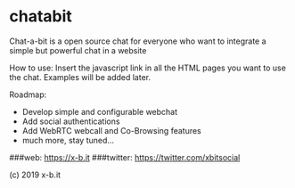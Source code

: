 # chatabit
Chat-a-bit is a open source chat for everyone who want to integrate a simple but powerful chat in a website

How to use:
Insert the javascript link in all the HTML pages you want to use the chat. Examples will be added later.

Roadmap:
- Develop simple and configurable webchat
- Add social authentications
- Add WebRTC webcall and Co-Browsing features
- much more, stay tuned...

###web: https://x-b.it
###twitter: https://twitter.com/xbitsocial

(c) 2019 x-b.it


